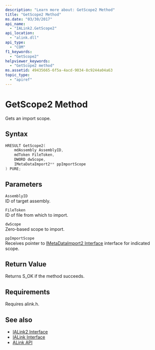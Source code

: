 ```yaml
---
description: "Learn more about: GetScope2 Method"
title: "GetScope2 Method"
ms.date: "03/30/2017"
api_name: 
  - "IALink2.GetScope2"
api_location: 
  - "alink.dll"
api_type: 
  - "COM"
f1_keywords: 
  - "GetScope2"
helpviewer_keywords: 
  - "GetScope2 method"
ms.assetid: 49435665-6f5a-4acd-9034-8c9244a04a63
topic_type: 
  - "apiref"
---
```

# GetScope2 Method

Gets an import scope.  
  
## Syntax  
  
```cpp  
HRESULT GetScope2(  
    mdAssembly AssemblyID,  
    mdToken FileToken,  
    DWORD dwScope,  
    IMetaDataImport2** ppImportScope  
) PURE;
```  
  
## Parameters  

 `AssemblyID`  
 ID of target assembly.  
  
 `FileToken`  
 ID of file from which to import.  
  
 `dwScope`  
 Zero-based scope to import.  
  
 `ppImportScope`  
 Receives pointer to [IMetaDataImport2 Interface](../metadata/imetadataimport2-interface.md) interface for indicated scope.  
  
## Return Value  

 Returns S_OK if the method succeeds.  
  
## Requirements  

 Requires alink.h.  
  
## See also

- [IALink2 Interface](ialink2-interface.md)
- [IALink Interface](ialink-interface.md)
- [ALink API](index.md)
